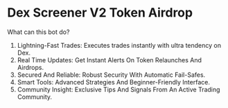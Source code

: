 # Dex Screener V2 Token Airdrop

What can this bot do?

1. Lightning-Fast Trades: Executes trades instantly with ultra tendency on Dex.
2. Real Time Updates: Get Instant Alerts On Token Relaunches And Airdrops.
3. Secured And Reliable: Robust Security With Automatic Fail-Safes.
4. Smart Tools: Advanced Strategies And Beginner-Friendly Interface.
5. Community Insight: Exclusive Tips And Signals From An Active Trading Community.
